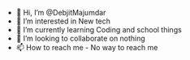 - 👋 Hi, I’m @DebjitMajumdar
- 👀 I’m interested in New tech
- 🌱 I’m currently learning Coding and school things
- 💞️ I’m looking to collaborate on nothing
- 📫 How to reach me - No way to reach me

<!---
DebjitMajumdar/DebjitMajumdar is a ✨ special ✨ repository because its `README.md` (this file) appears on your GitHub profile.
You can click the Preview link to take a look at your changes.
--->

